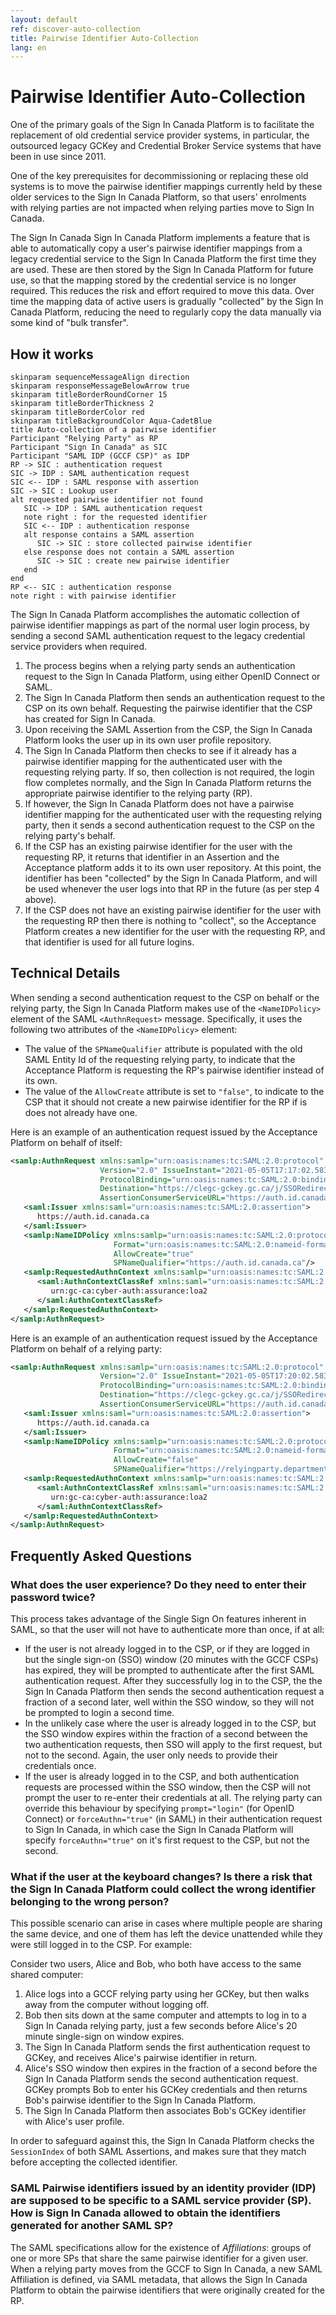 ```yaml
---
layout: default
ref: discover-auto-collection
title: Pairwise Identifier Auto-Collection
lang: en
---
```

# Pairwise Identifier Auto-Collection

One of the primary goals of the Sign In Canada Platform is to facilitate the
replacement of old credential service provider systems, in particular, the
outsourced legacy GCKey and Credential Broker Service systems that have been in
use since 2011.

One of the key prerequisites for decommissioning or replacing these old systems
is to move the pairwise identifier mappings currently held by these older
services to the Sign In Canada Platform, so that users' enrolments with relying
parties are not impacted when relying parties move to Sign In Canada.

The Sign In Canada Sign In Canada Platform implements a feature that is able to
automatically copy a user's pairwise identifier mappings from a legacy
credential service to the Sign In Canada Platform the first time they are used.
These are then stored by the Sign In Canada Platform for future use, so that the
mapping stored by the credential service is no longer required. This reduces the
risk and effort required to move this data. Over time the mapping data of active
users is gradually "collected" by the Sign In Canada Platform, reducing the need to
regularly copy the data manually via some kind of "bulk transfer".

## How it works

```plantuml!
skinparam sequenceMessageAlign direction
skinparam responseMessageBelowArrow true
skinparam titleBorderRoundCorner 15
skinparam titleBorderThickness 2
skinparam titleBorderColor red
skinparam titleBackgroundColor Aqua-CadetBlue
title Auto-collection of a pairwise identifier
Participant "Relying Party" as RP
Participant "Sign In Canada" as SIC
Participant "SAML IDP (GCCF CSP)" as IDP
RP -> SIC : authentication request
SIC -> IDP : SAML authentication request
SIC <-- IDP : SAML response with assertion
SIC -> SIC : Lookup user
alt requested pairwise identifier not found
   SIC -> IDP : SAML authentication request
   note right : for the requested identifier
   SIC <-- IDP : authentication response
   alt response contains a SAML assertion
      SIC -> SIC : store collected pairwise identifier
   else response does not contain a SAML assertion
      SIC -> SIC : create new pairwise identifier
   end
end
RP <-- SIC : authentication response
note right : with pairwise identifier
```

The Sign In Canada Platform accomplishes the automatic collection of pairwise
identifier mappings as part of the normal user login process, by sending a second
SAML authentication request to the legacy credential service providers when
required.

1. The process begins when a relying party sends an authentication request to
   the Sign In Canada Platform, using either OpenID Connect or SAML.
2. The Sign In Canada Platform then sends an authentication request to the CSP on
   its own behalf. Requesting the pairwise identifier that the CSP has created
   for Sign In Canada.
3. Upon receiving the SAML Assertion from the CSP, the Sign In Canada Platform looks
   the user up in its own user profile repository.
4. The Sign In Canada Platform then checks to see if it already has a pairwise
   identifier mapping for the authenticated user with the requesting relying
   party. If so, then collection is not required, the login flow completes
   normally, and the Sign In Canada Platform returns the appropriate pairwise
   identifier to the relying party (RP).
5. If however, the Sign In Canada Platform does not have a pairwise identifier
   mapping for the authenticated user with the requesting relying party, then it
   sends a second authentication request to the CSP on the relying party's
   behalf.
6. If the CSP has an existing pairwise identifier for the user with the
   requesting RP, it returns that identifier in an Assertion and the Acceptance
   platform adds it to its own user repository. At this point, the identifier
   has been "collected" by the Sign In Canada Platform, and will be used whenever
   the user logs into that RP in the future (as per step 4 above).
7. If the CSP does not have an existing pairwise identifier for the user with
   the requesting RP then there is nothing to "collect", so the Acceptance
   Platform creates a new identifier for the user with the requesting RP, and
   that identifier is used for all future logins.

## Technical Details

When sending a second authentication request to the CSP on behalf or the relying
party, the Sign In Canada Platform makes use of the `<NameIDPolicy>` element of the
SAML `<AuthnRequest>` message. Specifically, it uses the following two
attributes of the `<NameIDPolicy>` element:

* The value of the `SPNameQualifier` attribute is populated with the old SAML
  Entity Id of the requesting relying party, to indicate that the Acceptance
  Platform is requesting the RP's pairwise identifier instead of its own.
* The value of the `AllowCreate` attribute is set to `"false"`, to indicate to
  the CSP that it should not create a new pairwise identifier for the RP if is
  does not already have one.

Here is an example of an authentication request issued by the Acceptance
Platform on behalf of itself:

```xml
<samlp:AuthnRequest xmlns:samlp="urn:oasis:names:tc:SAML:2.0:protocol" ID="_f8e30829f6f60061c46e"
                    Version="2.0" IssueInstant="2021-05-05T17:17:02.583Z"
                    ProtocolBinding="urn:oasis:names:tc:SAML:2.0:bindings:HTTP-POST"
                    Destination="https://clegc-gckey.gc.ca/j/SSORedirect/metaAlias/GCKey/idp"
                    AssertionConsumerServiceURL="https://auth.id.canada.ca/passport/auth/saml/gckey/callback">
   <saml:Issuer xmlns:saml="urn:oasis:names:tc:SAML:2.0:assertion">
      https://auth.id.canada.ca
   </saml:Issuer>
   <samlp:NameIDPolicy xmlns:samlp="urn:oasis:names:tc:SAML:2.0:protocol"
                       Format="urn:oasis:names:tc:SAML:2.0:nameid-format:persistent"
                       AllowCreate="true"
                       SPNameQualifier="https://auth.id.canada.ca"/>
   <samlp:RequestedAuthnContext xmlns:samlp="urn:oasis:names:tc:SAML:2.0:protocol" Comparison="exact">
      <saml:AuthnContextClassRef xmlns:saml="urn:oasis:names:tc:SAML:2.0:assertion">
         urn:gc-ca:cyber-auth:assurance:loa2
      </saml:AuthnContextClassRef>
   </samlp:RequestedAuthnContext>
</samlp:AuthnRequest>
```

Here is an example of an authentication request issued by the Acceptance
Platform on behalf of a relying party:

```xml
<samlp:AuthnRequest xmlns:samlp="urn:oasis:names:tc:SAML:2.0:protocol" ID="_f8e30829f6f60061c46f"
                    Version="2.0" IssueInstant="2021-05-05T17:20:02.583Z"
                    ProtocolBinding="urn:oasis:names:tc:SAML:2.0:bindings:HTTP-POST"
                    Destination="https://clegc-gckey.gc.ca/j/SSORedirect/metaAlias/GCKey/idp"
                    AssertionConsumerServiceURL="https://auth.id.canada.ca/passport/auth/saml/gckey/callback">
   <saml:Issuer xmlns:saml="urn:oasis:names:tc:SAML:2.0:assertion">
      https://auth.id.canada.ca
   </saml:Issuer>
   <samlp:NameIDPolicy xmlns:samlp="urn:oasis:names:tc:SAML:2.0:protocol"
                       Format="urn:oasis:names:tc:SAML:2.0:nameid-format:persistent"
                       AllowCreate="false"
                       SPNameQualifier="https://relyingparty.department.gc.ca"/>
   <samlp:RequestedAuthnContext xmlns:samlp="urn:oasis:names:tc:SAML:2.0:protocol" Comparison="exact">
      <saml:AuthnContextClassRef xmlns:saml="urn:oasis:names:tc:SAML:2.0:assertion">
         urn:gc-ca:cyber-auth:assurance:loa2
      </saml:AuthnContextClassRef>
   </samlp:RequestedAuthnContext>
</samlp:AuthnRequest>
```

## Frequently Asked Questions

### What does the user experience? Do they need to enter their password twice?

This process takes advantage of the Single Sign On features inherent in SAML, so
that the user will not have to authenticate more than once, if at all:

* If the user is not already logged in to the CSP, or if they are logged in
  but the single sign-on (SSO) window (20 minutes with the GCCF CSPs) has
  expired, they will be prompted to authenticate after the first SAML
  authentication request. After they successfully log in to the CSP, the the
  Sign In Canada Platform then sends the second authentication request a fraction of
  a second later, well within the SSO window, so they will not be prompted to
  login a second time.
* In the unlikely case where the user is already logged in to the CSP, but the
  SSO window expires within the fraction of a second between the two
  authentication requests, then SSO will apply to the first request, but not to
  the second. Again, the user only needs to provide their credentials once.
* If the user is already logged in to the CSP, and both authentication requests
  are processed within the SSO window, then the CSP will not prompt the user to
  re-enter their credentials at all. The relying party can override this
  behaviour by specifying `prompt="login"` (for OpenID Connect) or
  `forceAuthn="true"` (in SAML) in their authentication request to Sign In
  Canada, in which case the Sign In Canada Platform will specify
  `forceAuthn="true"` on it's first request to the CSP, but not the second.

### What if the user at the keyboard changes? Is there a risk that the Sign In Canada Platform could collect the wrong identifier belonging to the wrong person?

This possible scenario can arise in cases where multiple people are sharing the
same device, and one of them has left the device unattended while they were
still logged in to the CSP. For example:

Consider two users, Alice and Bob, who both have access to the same shared computer:

1. Alice logs into a GCCF relying party using her GCKey, but then walks away from
  the computer without logging off.
2. Bob then sits down at the same computer and attempts to log in to a Sign In
  Canada relying party, just a few seconds before Alice's 20 minute single-sign
  on window expires.
3. The Sign In Canada Platform sends the first authentication request to GCKey, and
  receives Alice's pairwise identifier in return.
4. Alice's SSO window then expires in the fraction of a second before the
  Sign In Canada Platform sends the second authentication request. GCKey prompts Bob
  to enter his GCKey credentials and then returns Bob's pairwise identifier to
  the Sign In Canada Platform.
5. The Sign In Canada Platform then associates Bob's GCKey identifier with Alice's
  user profile.

In order to safeguard against this, the Sign In Canada Platform checks the
`SessionIndex` of both SAML Assertions, and makes sure that they match before
accepting the collected identifier.

### SAML Pairwise identifiers issued by an identity provider (IDP) are supposed to be specific to a SAML service provider (SP). How is Sign In Canada allowed to obtain the identifiers generated for another SAML SP?

The SAML specifications allow for the existence of *Affiliations*: groups of one
or more SPs that share the same pairwise identifier for a given user. When a
relying party moves from the GCCF to Sign In Canada, a new SAML Affiliation is
defined, via SAML metadata, that allows the Sign In Canada Platform to obtain
the pairwise identifiers that were originally created for the RP.
